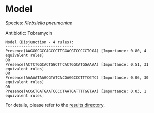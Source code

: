 
# Model

Species: *Klebsiella pneumoniae*

Antibiotic: Tobramycin

```
Model (Disjunction - 4 rules):
------------------------------
Presence(AAGGGCGCCAGCCCTTGGACGTCCCCCTCGA) [Importance: 0.80, 4 equivalent rules]
OR
Presence(ACTCTGGCACTGGCTTCACTGGCATGGAAAA) [Importance: 0.51, 31 equivalent rules]
OR
Presence(AAAAATAAGCGTATCACGAGGCCCTTTCGTC) [Importance: 0.06, 30 equivalent rules]
OR
Presence(ACGCTGATGAATCCCCTAATGATTTTGGTAA) [Importance: 0.03, 1 equivalent rules]

```

For details, please refer to the [results directory](../../../../../results/scm_b/klebsiella%20pneumoniae/tobramycin/repeat_5/).

